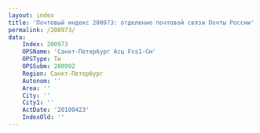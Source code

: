 ```yaml
---
layout: index
title: 'Почтовый индекс 200973: отделение почтовой связи Почты России'
permalink: /200973/
data:
    Index: 200973
    OPSName: 'Санкт-Петербург Асц Fss1-См'
    OPSType: Ти
    OPSSubm: 200992
    Region: Санкт-Петербург
    Autonom: ''
    Area: ''
    City: ''
    City1: ''
    ActDate: '20100423'
    IndexOld: ''
---
```

